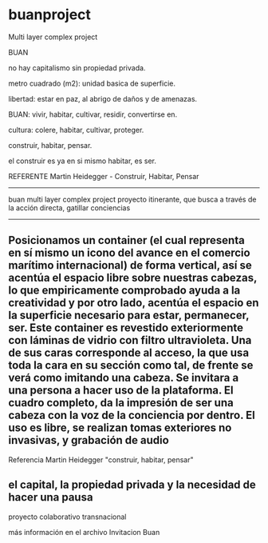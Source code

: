 # buanproject
Multi layer complex project


BUAN

no hay capitalismo sin propiedad privada.

metro cuadrado (m2): unidad basica de superficie.

libertad: estar en paz, al abrigo de daños y de amenazas.

BUAN: vivir, habitar, cultivar, residir, convertirse en.

cultura: colere, habitar, cultivar, proteger.

construir, habitar, pensar.

el construir es ya en si mismo habitar, es ser.

REFERENTE
Martin Heidegger - Construir, Habitar, Pensar

-------
buan multi layer complex project 
proyecto itinerante, que busca a través de la acción directa, gatillar conciencias

-------

Posicionamos un container (el cual representa en sí mismo un icono del avance en el comercio marítimo internacional) de forma vertical, así se acentúa el espacio libre sobre nuestras cabezas, lo que empiricamente comprobado ayuda a la creatividad y por otro lado, acentúa el espacio en la superficie necesario para estar, permanecer, ser. Este container es revestido exteriormente con láminas de vidrio con filtro ultravioleta. Una de sus caras corresponde al acceso, la que usa toda la cara en su sección como tal, de frente se verá como imitando una cabeza. Se invitara a una persona a hacer uso de la plataforma. El cuadro completo, da la impresión de ser una cabeza con la voz de la conciencia por dentro. El uso es libre, se realizan tomas exteriores no invasivas, y grabación de audio
-------
Referencia Martin Heidegger "construir, habitar, pensar"

el capital, la propiedad privada y la necesidad de hacer una pausa
-------
proyecto colaborativo transnacional


más información en el archivo Invitacion Buan
